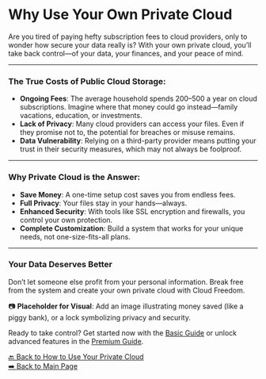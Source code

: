 # Why Use Your Own Private Cloud

Are you tired of paying hefty subscription fees to cloud providers, only to wonder how secure your data really is? With your own private cloud, you’ll take back control—of your data, your finances, and your peace of mind.

---

### The True Costs of Public Cloud Storage:

- **Ongoing Fees**: The average household spends $200–$500 a year on cloud subscriptions. Imagine where that money could go instead—family vacations, education, or investments.
- **Lack of Privacy**: Many cloud providers can access your files. Even if they promise not to, the potential for breaches or misuse remains.
- **Data Vulnerability**: Relying on a third-party provider means putting your trust in their security measures, which may not always be foolproof.

---

### Why Private Cloud is the Answer:

- **Save Money**: A one-time setup cost saves you from endless fees.  
- **Full Privacy**: Your files stay in your hands—always.  
- **Enhanced Security**: With tools like SSL encryption and firewalls, you control your own protection.  
- **Complete Customization**: Build a system that works for your unique needs, not one-size-fits-all plans.

---

### Your Data Deserves Better  
Don’t let someone else profit from your personal information. Break free from the system and create your own private cloud with Cloud Freedom.

📷 **Placeholder for Visual**: Add an image illustrating money saved (like a piggy bank), or a lock symbolizing privacy and security.

Ready to take control? Get started now with the [Basic Guide](#) or unlock advanced features in the [Premium Guide](#).

[🔙 Back to How to Use Your Private Cloud](how-to-use.md)  
[➡️ Back to Main Page](index.md)
